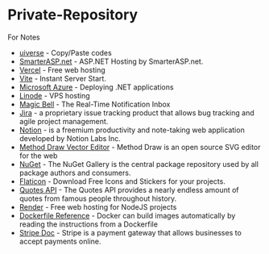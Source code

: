 # Private-Repository
For Notes

- [uiverse](https://uiverse.io/) - Copy/Paste codes
- [SmarterASP.net](https://www.smarterasp.net/) - ASP.NET Hosting by SmarterASP.net.
- [Vercel](https://vercel.com/dashboard) - Free web hosting
- [Vite](https://vitejs.dev/) - Instant Server Start.
- [Microsoft Azure](https://portal.azure.com/#home) - Deploying .NET applications
- [Linode](https://www.linode.com/) - VPS hosting
- [Magic Bell](https://www.magicbell.com/) - The Real-Time Notification Inbox 
- [Jira](https://www.atlassian.com/software/jira) - a proprietary issue tracking product that allows bug tracking and agile project management.
- [Notion](https://www.notion.so/) - is a freemium productivity and note-taking web application developed by Notion Labs Inc.
- [Method Draw Vector Editor](https://editor.method.ac/) - Method Draw is an open source SVG editor for the web
- [NuGet](https://www.nuget.org/) - The NuGet Gallery is the central package repository used by all package authors and consumers.
- [Flaticon](https://www.flaticon.com/) - Download Free Icons and Stickers for your projects.
- [Quotes API](https://api-ninjas.com/api/quotes) - The Quotes API provides a nearly endless amount of quotes from famous people throughout history.
- [Render](https://render.com/) - Free web hosting for NodeJS projects
- [Dockerfile Reference](https://docs.docker.com/engine/reference/builder/) - Docker can build images automatically by reading the instructions from a Dockerfile 
- [Stripe Doc](https://stripe.com/docs) - Stripe is a payment gateway that allows businesses to accept payments online.
